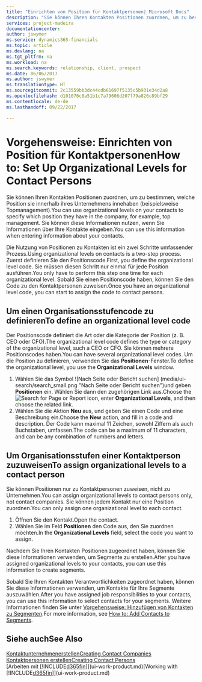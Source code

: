 ```yaml
---
title: "Einrichten von Position für Kontaktpersonen| Microsoft Docs"
description: "Sie können Ihren Kontakten Positionen zuordnen, um zu bestimmen, welche Position sie innerhalb ihres Unternehmens innehaben (beispielsweise Topmanagement)."
services: project-madeira
documentationcenter: 
author: jswymer
ms.service: dynamics365-financials
ms.topic: article
ms.devlang: na
ms.tgt_pltfrm: na
ms.workload: na
ms.search.keywords: relationship, client, prospect
ms.date: 06/06/2017
ms.author: jswymer
ms.translationtype: HT
ms.sourcegitcommit: 2c13559bb3dc44cdb61697f5135c5b931e34d2a8
ms.openlocfilehash: d101076c8a51b1c7a79606d207f79a826c89bf29
ms.contentlocale: de-de
ms.lasthandoff: 09/22/2017

---
```

# <a name="how-to-set-up-organizational-levels-for-contact-persons"></a><span data-ttu-id="766e3-103">Vorgehensweise: Einrichten von Position für Kontaktpersonen</span><span class="sxs-lookup"><span data-stu-id="766e3-103">How to: Set Up Organizational Levels for Contact Persons</span></span>
<span data-ttu-id="766e3-104">Sie können Ihren Kontakten Positionen zuordnen, um zu bestimmen, welche Position sie innerhalb ihres Unternehmens innehaben (beispielsweise Topmanagement).</span><span class="sxs-lookup"><span data-stu-id="766e3-104">You can use organizational levels on your contacts to specify which position they have in the company, for example, top management.</span></span> <span data-ttu-id="766e3-105">Sie können diese Informationen nutzen, wenn Sie Informationen über Ihre Kontakte eingeben.</span><span class="sxs-lookup"><span data-stu-id="766e3-105">You can use this information when entering information about your contacts.</span></span>

<span data-ttu-id="766e3-106">Die Nutzung von Positionen zu Kontakten ist ein zwei Schritte umfassender Prozess.</span><span class="sxs-lookup"><span data-stu-id="766e3-106">Using organizational levels on contacts is a two-step process.</span></span> <span data-ttu-id="766e3-107">Zuerst definieren Sie den Positionscode.</span><span class="sxs-lookup"><span data-stu-id="766e3-107">First, you define the organizational level code.</span></span> <span data-ttu-id="766e3-108">Sie müssen diesen Schritt nur einmal für jede Position ausführen.</span><span class="sxs-lookup"><span data-stu-id="766e3-108">You only have to perform this step one time for each organizational level.</span></span> <span data-ttu-id="766e3-109">Sobald Sie einen Positionscode haben, können Sie den Code zu den Kontaktpersonen zuweisen.</span><span class="sxs-lookup"><span data-stu-id="766e3-109">Once you have an organizational level code, you can start to assign the code to contact persons.</span></span>

## <a name="to-define-an-organizational-level-code"></a><span data-ttu-id="766e3-110">Um einen Organisationsstufencode zu definieren</span><span class="sxs-lookup"><span data-stu-id="766e3-110">To define an organizational level code</span></span>
<span data-ttu-id="766e3-111">Der Positionscode definiert die Art oder die Kategorie der Position (z. B. CEO oder CFO).</span><span class="sxs-lookup"><span data-stu-id="766e3-111">The organizational level code defines the type or category of the organizational level, such a CEO  or CFO.</span></span> <span data-ttu-id="766e3-112">Sie können mehrere Positionscodes haben.</span><span class="sxs-lookup"><span data-stu-id="766e3-112">You can have several organizational level codes.</span></span> <span data-ttu-id="766e3-113">Um die Position zu definieren, verwenden Sie das **Positionen**-Fenster.</span><span class="sxs-lookup"><span data-stu-id="766e3-113">To define the organizational level, you use the **Organizational Levels** window.</span></span>

1. <span data-ttu-id="766e3-114">Wählen Sie das Symbol ![Nach Seite oder Bericht suchen] (media/ui-search/search_small.png "Nach Seite oder Bericht suchen")und geben **Positionen** ein. Wählen Sie dann den zugehörigen Link aus.</span><span class="sxs-lookup"><span data-stu-id="766e3-114">Choose the ![Search for Page or Report](media/ui-search/search_small.png "Search for Page or Report icon") icon, enter **Organizational Levels**, and then choose the related link.</span></span>
2. <span data-ttu-id="766e3-115">Wählen Sie die Aktion **Neu** aus, und geben Sie einen Code und eine Beschreibung ein.</span><span class="sxs-lookup"><span data-stu-id="766e3-115">Choose the **New** action, and fill in a code and description.</span></span> <span data-ttu-id="766e3-116">Der Code kann maximal 11 Zeichen, sowohl Ziffern als auch Buchstaben, umfassen.</span><span class="sxs-lookup"><span data-stu-id="766e3-116">The code can be a maximum of 11 characters, and can be any combination of numbers and letters.</span></span>

## <a name="to-assign-organizational-levels-to-a-contact-person"></a><span data-ttu-id="766e3-117">Um Organisationsstufen einer Kontaktperson zuzuweisen</span><span class="sxs-lookup"><span data-stu-id="766e3-117">To assign organizational levels to a contact person</span></span>
<span data-ttu-id="766e3-118">Sie können Positionen nur zu Kontaktpersonen zuweisen, nicht zu Unternehmen.</span><span class="sxs-lookup"><span data-stu-id="766e3-118">You can assign organizational levels to contact persons only, not contact companies.</span></span> <span data-ttu-id="766e3-119">Sie können jedem Kontakt nur eine Position zuordnen.</span><span class="sxs-lookup"><span data-stu-id="766e3-119">You can only assign one organizational level to each contact.</span></span>

1. <span data-ttu-id="766e3-120">Öffnen Sie den Kontakt.</span><span class="sxs-lookup"><span data-stu-id="766e3-120">Open the contact.</span></span>
2. <span data-ttu-id="766e3-121">Wählen Sie im Feld **Positionen** den Code aus, den Sie zuordnen möchten.</span><span class="sxs-lookup"><span data-stu-id="766e3-121">In the **Organizational Levels** field, select the code you want to assign.</span></span>

<span data-ttu-id="766e3-122">Nachdem Sie Ihren Kontakten Positionen zugeordnet haben, können Sie diese Informationen verwenden, um Segmente zu erstellen.</span><span class="sxs-lookup"><span data-stu-id="766e3-122">After you have assigned organizational levels to your contacts, you can use this information to create segments.</span></span>

<span data-ttu-id="766e3-123">Sobald Sie Ihren Kontakten Verantwortlichkeiten zugeordnet haben, können Sie diese Informationen verwenden, um Kontakte für Ihre Segmente auszuwählen.</span><span class="sxs-lookup"><span data-stu-id="766e3-123">After you have assigned job responsibilities to your contacts, you can use this information to select contacts for your segments.</span></span> <span data-ttu-id="766e3-124">Weitere Informationen finden Sie unter [Vorgehensweise: Hinzufügen von Kontakten zu Segmenten](marketing-add-contact-segment.md).</span><span class="sxs-lookup"><span data-stu-id="766e3-124">For more information, see [How to: Add Contacts to Segments](marketing-add-contact-segment.md).</span></span>

## <a name="see-also"></a><span data-ttu-id="766e3-125">Siehe auch</span><span class="sxs-lookup"><span data-stu-id="766e3-125">See Also</span></span>
[<span data-ttu-id="766e3-126">Kontaktunternehmenerstellen</span><span class="sxs-lookup"><span data-stu-id="766e3-126">Creating Contact Companies</span></span>](marketing-create-contact-companies.md)  
[<span data-ttu-id="766e3-127">Kontaktpersonen erstellen</span><span class="sxs-lookup"><span data-stu-id="766e3-127">Creating Contact Persons</span></span>](marketing-create-contact-persons.md)  
<span data-ttu-id="766e3-128">[Arbeiten mit [!INCLUDE[d365fin](includes/d365fin_md.md)]](ui-work-product.md)</span><span class="sxs-lookup"><span data-stu-id="766e3-128">[Working with [!INCLUDE[d365fin](includes/d365fin_md.md)]](ui-work-product.md)</span></span>  

